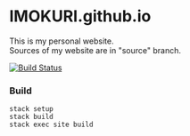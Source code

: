 # IMOKURI.github.io

This is my personal website.  
Sources of my website are in "source" branch.  

[![Build Status](https://travis-ci.org/IMOKURI/IMOKURI.github.io.svg?branch=source)](https://travis-ci.org/IMOKURI/IMOKURI.github.io)


### Build

~~~
stack setup
stack build
stack exec site build
~~~
